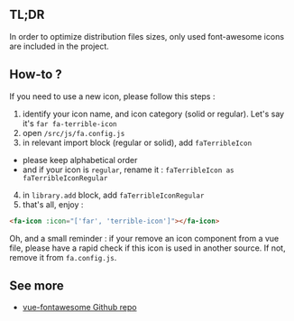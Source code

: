 ## TL;DR

In order to optimize distribution files sizes, only used font-awesome icons are included in the project.

## How-to ?

If you need to use a new icon, please follow this steps :

1. identify your icon name, and icon category (solid or regular). Let's say it's `far fa-terrible-icon`
2. open `/src/js/fa.config.js`
3. in relevant import block (regular or solid), add `faTerribleIcon`
  * please keep alphabetical order
  * and if your icon is `regular`, rename it : `faTerribleIcon as faTerribleIconRegular`
4. in `library.add` block, add `faTerribleIconRegular`
5. that's all, enjoy :

``` html
<fa-icon :icon="['far', 'terrible-icon']"></fa-icon>
```

Oh, and a small reminder : if your remove an icon component from a vue file, please have a rapid check if this icon is used in another source. If not, remove it from `fa.config.js`.

## See more

* [vue-fontawesome Github repo](https://github.com/FortAwesome/vue-fontawesome#recommended)
